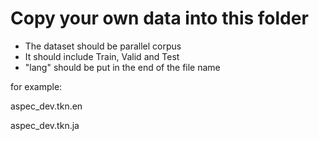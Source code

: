 # Copy your own data into this folder
* The dataset should be parallel corpus
* It should include Train, Valid and Test
* "lang" should be put in the end of the file name
  
for example:
  
  aspec_dev.tkn.en
  
  aspec_dev.tkn.ja
